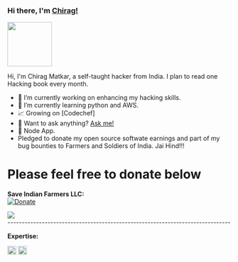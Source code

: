 ### Hi there, I'm [Chirag!](https://chiragmatkar.github.io) 
<img src="https://media.giphy.com/media/EppzaSdmWOtb5KyeJj/giphy.gif" width="100">

Hi, I'm Chirag Matkar, a self-taught hacker from India. I plan to read one Hacking book every month.


- 🔭 I’m currently working on enhancing my hacking skills.
- 🌱 I’m currently learning python and AWS.
- 📈 Growing on [Codechef]
- 💬 Want to ask anything? [Ask me!](https://github.com/chiragmatkar/chiragmatkar/issues)
- 👷 Node App.
-    Pledged to donate my open source softwate earnings and part of my bug bounties to Farmers and Soldiers of India. Jai Hind!!!


# Please feel free to donate below

**Save Indian Farmers LLC:**  
[![Donate](https://img.shields.io/badge/Donate-PayPal-green.svg)](https://www.paypal.com/donate/?cmd=_s-xclick&hosted_button_id=XN87GF3YCDLME)

<a href="https://github.com/chiragmatkar/github-profile-views-counter">
    <img src="https://komarev.com/ghpvc/?username=chiragmatkar">
</a>
<br>------------------------------------------------------------------------------</br>

**Expertise:**  

<code><img height="20" src="https://upload.wikimedia.org/wikipedia/commons/thumb/9/93/Amazon_Web_Services_Logo.svg/512px-Amazon_Web_Services_Logo.svg.png"></code>
<code><img height="20" src="https://upload.wikimedia.org/wikipedia/commons/thumb/c/c3/Python-logo-notext.svg/768px-Python-logo-notext.svg.png"></code>
